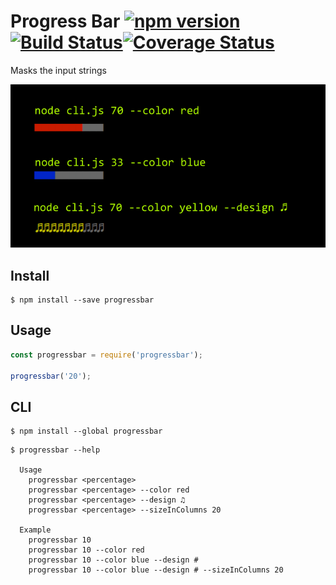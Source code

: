 # Progress Bar [![npm version](https://badge.fury.io/js/loadingbar.svg)](https://badge.fury.io/js/loadingbar)[![Build Status](https://travis-ci.org/shariati/progressbar.svg?branch=master)](https://travis-ci.org/shariati/progressbar)[![Coverage Status](https://coveralls.io/repos/github/shariati/progressbar/badge.svg?branch=master)](https://coveralls.io/github/shariati/progressbar?branch=master)
Masks the input strings

![](screenshot.png)


## Install

```
$ npm install --save progressbar
```


## Usage

```js
const progressbar = require('progressbar');

progressbar('20');

```


## CLI

```
$ npm install --global progressbar
```

```
$ progressbar --help

  Usage
    progressbar <percentage>
    progressbar <percentage> --color red
    progressbar <percentage> --design ♫
    progressbar <percentage> --sizeInColumns 20

  Example
    progressbar 10
    progressbar 10 --color red
    progressbar 10 --color blue --design #
    progressbar 10 --color blue --design # --sizeInColumns 20
